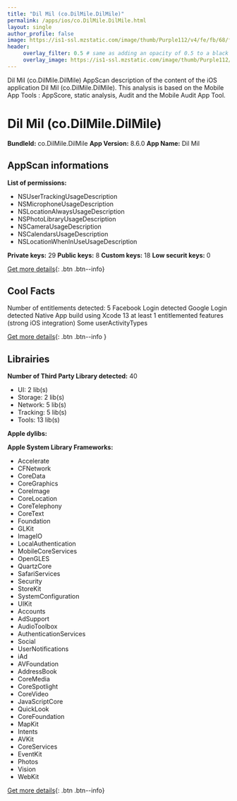 ```yaml
---
title: "Dil Mil (co.DilMile.DilMile)"
permalink: /apps/ios/co.DilMile.DilMile.html
layout: single
author_profile: false
image: https://is1-ssl.mzstatic.com/image/thumb/Purple112/v4/fe/fb/68/fefb68e3-7a99-3d63-5c54-b0eb287d6f7b/AppIcon-1x_U007emarketing-0-10-0-85-220.png/512x512bb.jpg
header: 
     overlay_filter: 0.5 # same as adding an opacity of 0.5 to a black background
     overlay_image: https://is1-ssl.mzstatic.com/image/thumb/Purple112/v4/fe/fb/68/fefb68e3-7a99-3d63-5c54-b0eb287d6f7b/AppIcon-1x_U007emarketing-0-10-0-85-220.png/512x512bb.jpg
---
```

Dil Mil (co.DilMile.DilMile) AppScan description of the content of the iOS application Dil Mil (co.DilMile.DilMile). This analysis is based on the Mobile App Tools : AppScore, static analysis, Audit and the Mobile Audit App Tool.

# Dil Mil (co.DilMile.DilMile)

**BundleId:** co.DilMile.DilMile
**App Version:** 8.6.0
**App Name:** Dil Mil


## AppScan informations 

**List of permissions:** 
- NSUserTrackingUsageDescription
- NSMicrophoneUsageDescription
- NSLocationAlwaysUsageDescription
- NSPhotoLibraryUsageDescription
- NSCameraUsageDescription
- NSCalendarsUsageDescription
- NSLocationWhenInUseUsageDescription
  
  
**Private keys:** 29
**Public keys:** 8
**Custom keys:** 18
**Low securit keys:** 0
  
[Get more details](/pricing.html){: .btn .btn--info}

## Cool Facts

Number of entitlements detected: 5
Facebook Login detected
Google Login detected
Native App
build using Xcode 13
at least 1 entitlemented features (strong iOS integration)
Some userActivityTypes
  
[Get more details](/pricing.html){: .btn .btn--info }

## Librairies 
**Number of Third Party Library detected:** 40
- UI: 2 lib(s)
- Storage: 2 lib(s)
- Network: 5 lib(s)
- Tracking: 5 lib(s)
- Tools: 13 lib(s)


**Apple dylibs:**


**Apple System Library Frameworks:**
- Accelerate
- CFNetwork
- CoreData
- CoreGraphics
- CoreImage
- CoreLocation
- CoreTelephony
- CoreText
- Foundation
- GLKit
- ImageIO
- LocalAuthentication
- MobileCoreServices
- OpenGLES
- QuartzCore
- SafariServices
- Security
- StoreKit
- SystemConfiguration
- UIKit
- Accounts
- AdSupport
- AudioToolbox
- AuthenticationServices
- Social
- UserNotifications
- iAd
- AVFoundation
- AddressBook
- CoreMedia
- CoreSpotlight
- CoreVideo
- JavaScriptCore
- QuickLook
- CoreFoundation
- MapKit
- Intents
- AVKit
- CoreServices
- EventKit
- Photos
- Vision
- WebKit


  
[Get more details](/pricing.html){: .btn .btn--info}

